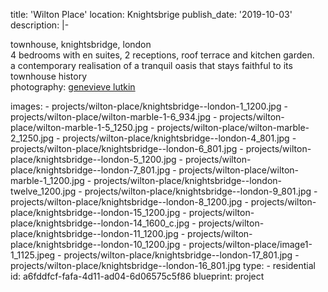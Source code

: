 title: 'Wilton Place'
location: Knightsbrige
publish_date: '2019-10-03'
description: |-
  <p>townhouse, knightsbridge, london <br>4 bedrooms with en suites, 2 receptions, roof terrace and kitchen garden. <br>a contemporary realisation of a tranquil oasis that stays faithful to its townhouse history<br>photography: <a href="http://www.genevievelutkinstudio.com/" target="_blank">genevieve lutkin</a>
  </p>
images:
  - projects/wilton-place/knightsbridge--london-1_1200.jpg
  - projects/wilton-place/wilton-marble-1-6_934.jpg
  - projects/wilton-place/wilton-marble-1-5_1250.jpg
  - projects/wilton-place/wilton-marble-2_1250.jpg
  - projects/wilton-place/knightsbridge--london-4_801.jpg
  - projects/wilton-place/knightsbridge--london-6_801.jpg
  - projects/wilton-place/knightsbridge--london-5_1200.jpg
  - projects/wilton-place/knightsbridge--london-7_801.jpg
  - projects/wilton-place/wilton-marble-1_1200.jpg
  - projects/wilton-place/knightsbridge--london-twelve_1200.jpg
  - projects/wilton-place/knightsbridge--london-9_801.jpg
  - projects/wilton-place/knightsbridge--london-8_1200.jpg
  - projects/wilton-place/knightsbridge--london-15_1200.jpg
  - projects/wilton-place/knightsbridge--london-14_1600_c.jpg
  - projects/wilton-place/knightsbridge--london-11_1200.jpg
  - projects/wilton-place/knightsbridge--london-10_1200.jpg
  - projects/wilton-place/image1-1_1125.jpeg
  - projects/wilton-place/knightsbridge--london-17_801.jpg
  - projects/wilton-place/knightsbridge--london-16_801.jpg
type:
  - residential
id: a6fddfcf-fafa-4d11-ad04-6d06575c5f86
blueprint: project
